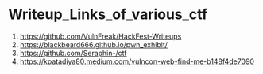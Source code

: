 # Writeup_Links_of_various_ctf

1. https://github.com/VulnFreak/HackFest-Writeups
2. https://blackbeard666.github.io/pwn_exhibit/
3. https://github.com/Seraphin-/ctf
4. https://kpatadiya80.medium.com/vulncon-web-find-me-b148f4de7090
